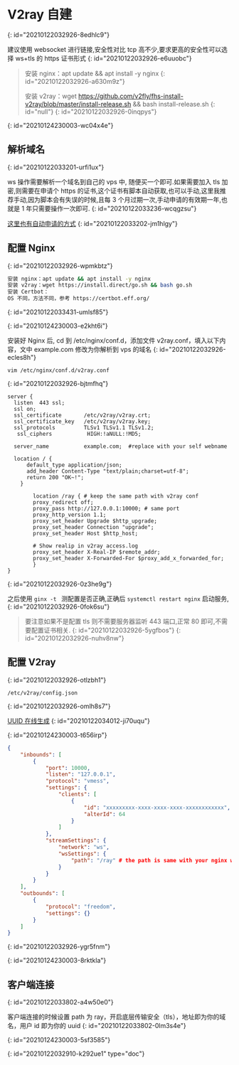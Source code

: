# V2ray 自建
{: id="20210122032926-8edhlc9"}

建议使用 websocket 进行链接,安全性对比 tcp 高不少,要求更高的安全性可以选择 ws+tls 的 https 证书形式
{: id="20210122032926-e6uuobc"}

> 安装 nginx：apt update && apt install -y nginx
> {: id="20210122032926-a630m9z"}
>
> 安装 v2ray：wget https://github.com/v2fly/fhs-install-v2ray/blob/master/install-release.sh && bash install-release.sh
> {: id="null"}
{: id="20210122032926-0inqpys"}

{: id="20210124230003-wc04x4e"}

## 解析域名
{: id="20210122033201-urfi1ux"}

ws 操作需要解析一个域名到自己的 vps 中, 随便买一个即可.如果需要加入 tls 加密,则需要在申请个 https 的证书,这个证书有脚本自动获取,也可以手动,这里我推荐手动,因为脚本会有失误的时候,且每 3 个月过期一次,手动申请的有效期一年,也就是 1 年只需要操作一次即可.
{: id="20210122033236-wcqgzsu"}

[这里也有自动申请的方式](https://neko.re/archives/112.html)
{: id="20210122033202-jm1hlgy"}

## 配置 Nginx
{: id="20210122032926-wpmkbtz"}

```bash
安装 nginx：apt update && apt install -y nginx
安装 v2ray：wget https://install.direct/go.sh && bash go.sh
安装 Certbot：
OS 不同，方法不同，参考 https://certbot.eff.org/
```
{: id="20210122033431-umlsf85"}

{: id="20210124230003-e2kht6i"}

安装好 Nginx 后, cd 到 /etc/nginx/conf.d，添加文件 v2ray.conf，填入以下内容，文中 example.com 修改为你解析到 vps 的域名
{: id="20210122032926-ecles8h"}

```
vim /etc/nginx/conf.d/v2ray.conf
```
{: id="20210122032926-bjtmfhq"}

```
server {
  listen  443 ssl;
  ssl on;
  ssl_certificate       /etc/v2ray/v2ray.crt;
  ssl_certificate_key   /etc/v2ray/v2ray.key;
  ssl_protocols         TLSv1 TLSv1.1 TLSv1.2;
   ssl_ciphers           HIGH:!aNULL:!MD5;

  server_name           example.com;  #replace with your self webname
  
  location / {
      default_type application/json;
      add_header Content-Type "text/plain;charset=utf-8";
      return 200 "OK~!";
    }

        location /ray { # keep the same path with v2ray conf
        proxy_redirect off;
        proxy_pass http://127.0.0.1:10000; # same port
        proxy_http_version 1.1;
        proxy_set_header Upgrade $http_upgrade;
        proxy_set_header Connection "upgrade";
        proxy_set_header Host $http_host;

        # Show realip in v2ray access.log
        proxy_set_header X-Real-IP $remote_addr;
        proxy_set_header X-Forwarded-For $proxy_add_x_forwarded_for;
        }
}
```
{: id="20210122032926-0z3he9g"}

之后使用 `ginx -t ` 测配置是否正确,正确后 `systemctl restart nginx` 启动服务,
{: id="20210122032926-0fok6su"}

> 要注意如果不是配置 tls 则不需要服务器监听 443 端口,正常 80 即可,不需要配置证书相关.
> {: id="20210122032926-5ygfbos"}
{: id="20210122032926-nuhv8nw"}

## 配置 V2ray
{: id="20210122032926-otlzbh1"}

```
/etc/v2ray/config.json
```
{: id="20210122032926-omlh8s7"}

[UUID 在线生成](https://www.uuidgenerator.net/)
{: id="20210122034012-ji70uqu"}

{: id="20210124230003-t656irp"}

```json
{
    "inbounds": [
        {
            "port": 10000,
            "listen": "127.0.0.1",
            "protocol": "vmess",
            "settings": {
                "clients": [
                    {
                        "id": "xxxxxxxxx-xxxx-xxxx-xxxx-xxxxxxxxxxxx",
                        "alterId": 64
                    }
                ]
            },
            "streamSettings": {
                "network": "ws",
                "wsSettings": {
                    "path": "/ray" # the path is same with your nginx web path
                }
            }
        }
    ],
    "outbounds": [
        {
            "protocol": "freedom",
            "settings": {}
        }
    ]
}

```
{: id="20210122032926-ygr5fnm"}

{: id="20210124230003-8rktkla"}

## 客户端连接
{: id="20210122033802-a4w50e0"}

客户端连接的时候设置 path 为 ray，开启底层传输安全（tls），地址即为你的域名，用户 id 即为你的 uuid
{: id="20210122033802-0lm3s4e"}

{: id="20210124230003-5sf3585"}


{: id="20210122032910-k292ue1" type="doc"}

